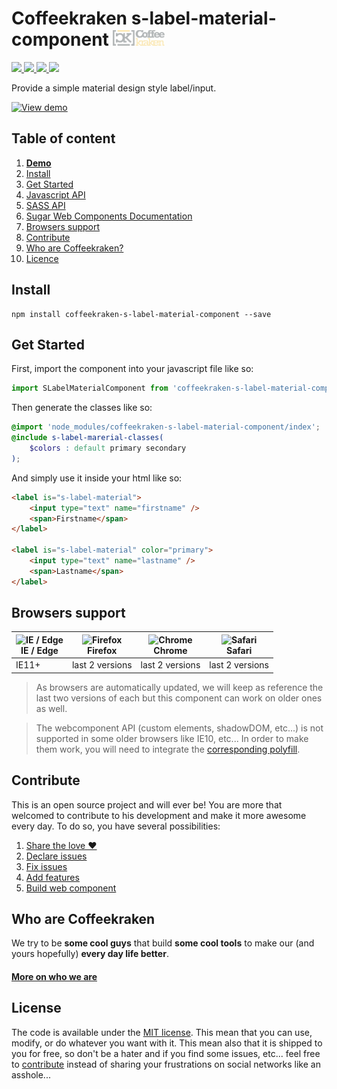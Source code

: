 # Coffeekraken s-label-material-component <img src=".resources/coffeekraken-logo.jpg" height="25px" />

<p>
	<!-- <a href="https://travis-ci.org/coffeekraken/s-label-material-component">
		<img src="https://img.shields.io/travis/coffeekraken/s-label-material-component.svg?style=flat-square" />
	</a> -->
	<a href="https://www.npmjs.com/package/coffeekraken-s-label-material-component">
		<img src="https://img.shields.io/npm/v/coffeekraken-s-label-material-component.svg?style=flat-square" />
	</a>
	<a href="https://github.com/coffeekraken/s-label-material-component/blob/master/LICENSE.txt">
		<img src="https://img.shields.io/npm/l/coffeekraken-s-label-material-component.svg?style=flat-square" />
	</a>
	<!-- <a href="https://github.com/coffeekraken/s-label-material-component">
		<img src="https://img.shields.io/npm/dt/coffeekraken-s-label-material-component.svg?style=flat-square" />
	</a>
	<a href="https://github.com/coffeekraken/s-label-material-component">
		<img src="https://img.shields.io/github/forks/coffeekraken/s-label-material-component.svg?style=social&label=Fork&style=flat-square" />
	</a>
	<a href="https://github.com/coffeekraken/s-label-material-component">
		<img src="https://img.shields.io/github/stars/coffeekraken/s-label-material-component.svg?style=social&label=Star&style=flat-square" />
	</a> -->
	<a href="https://twitter.com/coffeekrakenio">
		<img src="https://img.shields.io/twitter/url/http/coffeekrakenio.svg?style=social&style=flat-square" />
	</a>
	<a href="http://coffeekraken.io">
		<img src="https://img.shields.io/twitter/url/http/shields.io.svg?style=flat-square&label=coffeekraken.io&colorB=f2bc2b&style=flat-square" />
	</a>
</p>

Provide a simple material design style label/input.

  [![View demo](http://components.coffeekraken.io/assets/img/view-demo.png)](http://components.coffeekraken.io/app/s-label-material-component)

## Table of content

1. **[Demo](http://components.coffeekraken.io/app/s-label-material-component)**
2. [Install](#readme-install)
3. [Get Started](#readme-get-started)
4. [Javascript API](doc/js)
5. [SASS API](doc/sass)
6. [Sugar Web Components Documentation](https://github.com/coffeekraken/sugar/blob/master/doc/webcomponent.md)
7. [Browsers support](#readme-browsers-support)
8. [Contribute](#readme-contribute)
9. [Who are Coffeekraken?](#readme-who-are-coffeekraken)
10. [Licence](#readme-license)

<a name="readme-install"></a>
## Install

```
npm install coffeekraken-s-label-material-component --save
```

<a name="readme-get-started"></a>
## Get Started

First, import the component into your javascript file like so:

```js
import SLabelMaterialComponent from 'coffeekraken-s-label-material-component'
```

Then generate the classes like so:

```scss
@import 'node_modules/coffeekraken-s-label-material-component/index';
@include s-label-marerial-classes(
	$colors : default primary secondary
);
```

And simply use it inside your html like so:

```html
<label is="s-label-material">
	<input type="text" name="firstname" />
	<span>Firstname</span>
</label>

<label is="s-label-material" color="primary">
	<input type="text" name="lastname" />
	<span>Lastname</span>
</label>
```

<a id="readme-browsers-support"></a>
## Browsers support

| <img src="https://raw.githubusercontent.com/godban/browsers-support-badges/master/src/images/edge.png" alt="IE / Edge" width="16px" height="16px" /></br>IE / Edge | <img src="https://raw.githubusercontent.com/godban/browsers-support-badges/master/src/images/firefox.png" alt="Firefox" width="16px" height="16px" /></br>Firefox | <img src="https://raw.githubusercontent.com/godban/browsers-support-badges/master/src/images/chrome.png" alt="Chrome" width="16px" height="16px" /></br>Chrome | <img src="https://raw.githubusercontent.com/godban/browsers-support-badges/master/src/images/safari.png" alt="Safari" width="16px" height="16px" /></br>Safari |
| --------- | --------- | --------- | --------- |
| IE11+ | last 2 versions| last 2 versions| last 2 versions

> As browsers are automatically updated, we will keep as reference the last two versions of each but this component can work on older ones as well.

> The webcomponent API (custom elements, shadowDOM, etc...) is not supported in some older browsers like IE10, etc... In order to make them work, you will need to integrate the [corresponding polyfill](https://www.webcomponents.org/polyfills).

<a id="readme-contribute"></a>
## Contribute

This is an open source project and will ever be! You are more that welcomed to contribute to his development and make it more awesome every day.
To do so, you have several possibilities:

1. [Share the love ❤️](https://github.com/Coffeekraken/coffeekraken/blob/master/contribute.md#contribute-share-the-love)
2. [Declare issues](https://github.com/Coffeekraken/coffeekraken/blob/master/contribute.md#contribute-declare-issues)
3. [Fix issues](https://github.com/Coffeekraken/coffeekraken/blob/master/contribute.md#contribute-fix-issues)
4. [Add features](https://github.com/Coffeekraken/coffeekraken/blob/master/contribute.md#contribute-add-features)
5. [Build web component](https://github.com/Coffeekraken/coffeekraken/blob/master/contribute.md#contribute-build-web-component)

<a id="readme-who-are-coffeekraken"></a>
## Who are Coffeekraken

We try to be **some cool guys** that build **some cool tools** to make our (and yours hopefully) **every day life better**.  

#### [More on who we are](https://github.com/Coffeekraken/coffeekraken/blob/master/who-are-we.md)

<a id="readme-license"></a>
## License

The code is available under the [MIT license](LICENSE.txt). This mean that you can use, modify, or do whatever you want with it. This mean also that it is shipped to you for free, so don't be a hater and if you find some issues, etc... feel free to [contribute](https://github.com/Coffeekraken/coffeekraken/blob/master/contribute.md) instead of sharing your frustrations on social networks like an asshole...
